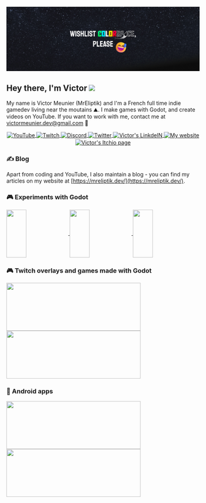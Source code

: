 <p align="center"> 
  <img src="banner.png">
</p>

## Hey there, I'm Victor <img src="https://media.giphy.com/media/hvRJCLFzcasrR4ia7z/giphy.gif" width="25px">

My name is Victor Meunier (MrEliptik) and I'm a French full time indie gamedev living near the moutains ⛰️. I make games with Godot, and create videos on YouTube. 
If you want to work with me, contact me at [victormeunier.dev@gmail.com](mailto:victormeunier.dev@gmail.com) 📧

<p align="center">
<a href="https://www.youtube.com/c/MrEliptik">
  <img align="center" alt="YouTube" width="25px" src="https://cdn.jsdelivr.net/npm/simple-icons@v3/icons/youtube.svg" />
</a>
<a href="https://www.twitch.tv/mreliptik">
  <img align="center" alt="Twitch" width="25px" src="https://cdn.jsdelivr.net/npm/simple-icons@v3/icons/twitch.svg" />
</a>
<a href="https://discord.gg/83nFRPTP6t">
  <img align="center" alt="Discord" width="25px" src="https://cdn.jsdelivr.net/npm/simple-icons@v3/icons/discord.svg" />
</a>
<a href="https://twitter.com/mreliptik">
  <img align="center" alt="Twitter" width="25px" src="https://cdn.jsdelivr.net/npm/simple-icons@v3/icons/twitter.svg" />
</a>
<a href="https://www.linkedin.com/in/victormeunier73/">
  <img align="center" alt="Victor's LinkdeIN" width="25px" src="https://cdn.jsdelivr.net/npm/simple-icons@v3/icons/linkedin.svg" />
</a>
<a href="https://mreliptik.dev/"> 
  <img align="center" alt="My website" width="25px" src="https://cdn.jsdelivr.net/npm/simple-icons@v3/icons/hugo.svg" />
</a>
<a href="https://mreliptik.itch.io/">
  <img align="center" alt="Victor's Itchio page" width="25px" src="https://cdn.jsdelivr.net/npm/simple-icons@v3/icons/itch-dot-io.svg" />
</a>
</p>

### &#x270d; Blog

Apart from coding and YouTube, I also maintain a blog - you can find my articles on my website at [https://mreliptik.dev/](https://mreliptik.dev/).

### 🎮 Experiments with Godot

<p float="left">
<a href="https://github.com/MrEliptik/godot_experiments">
  <img align="center" height="125" width="32%" src="https://github-readme-stats.vercel.app/api/pin/?username=mreliptik&repo=godot_experiments&title_color=ffffff&text_color=c9cacc&icon_color=2bbc8a&bg_color=1d1f21" />
</a> 
 
<a href="https://github.com/MrEliptik/shader_experiments">
  <img align="center" height="125" width="32%"" src="https://github-readme-stats.vercel.app/api/pin/?username=mreliptik&repo=shader_experiments&title_color=ffffff&text_color=c9cacc&icon_color=2bbc8a&bg_color=1d1f21" />
</a>

<a href="https://github.com/MrEliptik/godot_ui_components">
  <img align="center" height="125" width="32%" src="https://github-readme-stats.vercel.app/api/pin/?username=mreliptik&repo=godot_ui_components&title_color=ffffff&text_color=c9cacc&icon_color=2bbc8a&bg_color=1d1f21" />
</a>
</p>

### 🎮 Twitch overlays and games made with Godot

<a href="https://github.com/MrEliptik/twitch_avatars_overlay">
  <img align="center" height="125" width="350" src="https://github-readme-stats.vercel.app/api/pin/?username=mreliptik&repo=twitch_avatars_overlay&title_color=ffffff&text_color=c9cacc&icon_color=2bbc8a&bg_color=1d1f21" />
</a>
<a href="https://github.com/MrEliptik/godot_twitch_games">
  <img align="center" height="125" width="350" src="https://github-readme-stats.vercel.app/api/pin/?username=mreliptik&repo=godot_twitch_games&title_color=ffffff&text_color=c9cacc&icon_color=2bbc8a&bg_color=1d1f21" />
</a>

### 📱 Android apps

<p float="left">
<a href="https://github.com/MrEliptik/camText">
  <img align="center" height="125" width="350" src="https://github-readme-stats.vercel.app/api/pin/?username=mreliptik&repo=camText&title_color=ffffff&text_color=c9cacc&icon_color=2bbc8a&bg_color=1d1f21" />
</a>  

<a href="https://github.com/MrEliptik/camQR">
  <img align="center" height="125" width="350" src="https://github-readme-stats.vercel.app/api/pin/?username=mreliptik&repo=camQR&title_color=ffffff&text_color=c9cacc&icon_color=2bbc8a&bg_color=1d1f21" />
</a> 
</p>



